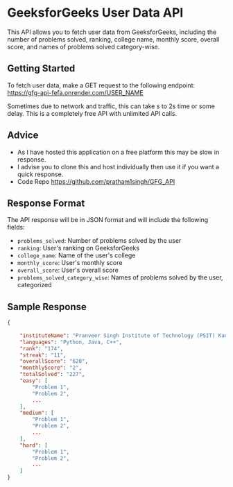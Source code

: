 # GeeksforGeeks User Data API

This API allows you to fetch user data from GeeksforGeeks, including the number of problems solved, ranking, college name, monthly score, overall score, and names of problems solved category-wise.

## Getting Started

To fetch user data, make a GET request to the following endpoint:
https://gfg-api-fefa.onrender.com/USER_NAME

Sometimes due to network and traffic, this can take s to 2s time or some delay.
This is a completely free API with unlimited API calls.
## Advice
- As I have hosted this application on a free platform this may be slow in response.
- I advise you to clone this and host individually then use it if you want a quick response.
- Code Repo https://github.com/pratham1singh/GFG_API

## Response Format

The API response will be in JSON format and will include the following fields:

- `problems_solved`: Number of problems solved by the user
- `ranking`: User's ranking on GeeksforGeeks
- `college_name`: Name of the user's college
- `monthly_score`: User's monthly score
- `overall_score`: User's overall score
- `problems_solved_category_wise`: Names of problems solved by the user, categorized

## Sample Response

```json
{
   
    "instituteName": "Pranveer Singh Institute of Technology (PSIT) Kanpur",
    "languages": "Python, Java, C++",
    "rank": "174",
    "streak": "11",
    "overallScore": "620",
    "monthlyScore": "2",
    "totalSolved": "227",
    "easy": [
        "Problem 1",
        "Problem 2",
        ...
    ],
    "medium": [
        "Problem 1",
        "Problem 2",
        ...
    ],
    "hard": [
        "Problem 1",
        "Problem 2",
        ...
    ]
}
